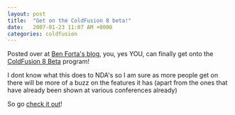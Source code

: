 ```yaml
---
layout: post
title:  "Get on the ColdFusion 8 beta!"
date:   2007-01-23 11:07 AM +0000
categories: coldfusion
---
```

Posted over at <a href="http://www.forta.com/blog/index.cfm/2007/1/22/Anyone-Want-To-Beta-Test-Scorpio">Ben Forta's blog</a>, you, yes YOU, can finally get onto the <a href="https://prerelease.adobe.com/callout/apply.html?callid=\{E9F64ADB-DADA-485E-BFFE-60E0D783EBEF}">ColdFusion 8 Beta</a> program!

I dont know what this does to NDA's so I am sure as more people get on there will be more of a buzz on the features it has (apart from the ones that have already been shown at various conferences already)

So go <a href="https://prerelease.adobe.com/callout/apply.html?callid=\{E9F64ADB-DADA-485E-BFFE-60E0D783EBEF}">check it out</a>!